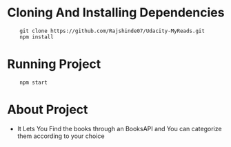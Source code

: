 # Cloning And Installing Dependencies

```
    git clone https://github.com/Rajshinde07/Udacity-MyReads.git
    npm install
```

# Running Project

```
    npm start
```

# About Project

- It Lets You Find the books through an BooksAPI and You can categorize them according to your choice
